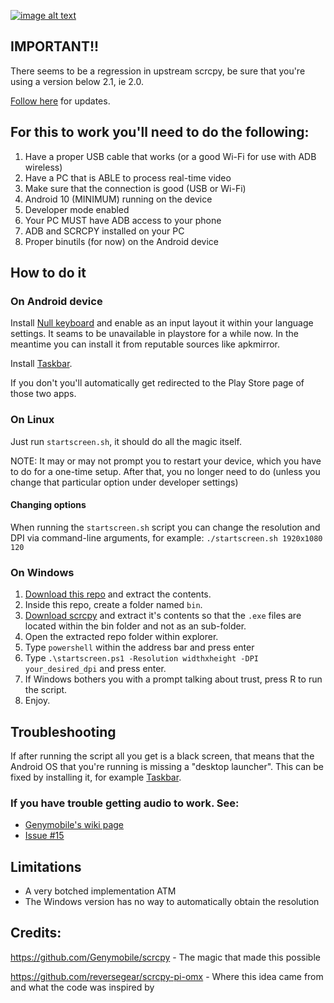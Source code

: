 
 [![image alt text](https://github.com/nikp123/scrcpy-desktop/blob/98c8dfce3d5d1f52962aecc32c819d847a2ba500/image.png)](https://github.com/nikp123/scrcpy-desktop/blob/98c8dfce3d5d1f52962aecc32c819d847a2ba500/image.png)

IMPORTANT!!
-----------

There seems to be a regression in upstream scrcpy, be sure that you're using a version below 2.1, ie 2.0.

[Follow here](https://github.com/nikp123/scrcpy-desktop/issues/16) for updates.


For this to work you'll need to do the following:
-------------------------------------------------

 1. Have a proper USB cable that works
 (or a good Wi-Fi for use with ADB wireless)
 3. Have a PC that is ABLE to process real-time video
 4. Make sure that the connection is good (USB or Wi-Fi)
 5. Android 10 (MINIMUM) running on the device
 6. Developer mode enabled
 7. Your PC MUST have ADB access to your phone
 8. ADB and SCRCPY installed on your PC
 9. Proper binutils (for now) on the Android device


How to do it
------------

### On Android device

Install
[Null keyboard](https://play.google.com/store/apps/details?id=com.wparam.nullkeyboard)
and enable as an input layout it within your language settings.
It seams to be unavailable in playstore for a while now. In the meantime you can install it from reputable sources like apkmirror.

Install
[Taskbar](https://play.google.com/store/apps/details?id=com.farmerbb.taskbar).

If you don't you'll automatically get redirected to the Play Store page of those two apps.

### On Linux

Just run ```startscreen.sh```, it should do all the magic itself.

NOTE: It may or may not prompt you to restart your device, which you have to do
for a one-time setup. After that, you no longer need to do (unless you change
that particular option under developer settings)

#### Changing options

When running the ```startscreen.sh``` script you can change the resolution and
DPI via command-line arguments, for example: ```./startscreen.sh 1920x1080 120```

### On Windows

1. [Download this repo](https://github.com/nikp123/scrcpy-desktop/archive/refs/heads/main.zip)
and extract the contents.
2. Inside this repo, create a folder named ```bin```.
3. [Download scrcpy](https://github.com/Genymobile/scrcpy/releases) and extract
it's contents so that the ```.exe``` files are located within the bin folder and
not as an sub-folder.
4. Open the extracted repo folder within explorer.
5. Type ```powershell``` within the address bar and press enter
6. Type ```.\startscreen.ps1 -Resolution widthxheight -DPI your_desired_dpi``` and
press enter.
7. If Windows bothers you with a prompt talking about trust, press R to run the
script.
8. Enjoy.

Troubleshooting
---------------

If after running the script all you get is a black screen, that means that the
Android OS that you're running is missing a "desktop launcher". This can be fixed
by installing it, for example
[Taskbar](https://play.google.com/store/apps/details?id=com.farmerbb.taskbar).


### If you have trouble getting audio to work. See:

 - [Genymobile's wiki page](https://github.com/Genymobile/scrcpy/blob/master/doc/audio.md)
 - [Issue #15](https://github.com/nikp123/scrcpy-desktop/issues/15)

Limitations
-----------

 * A very botched implementation ATM
 * The Windows version has no way to automatically obtain the resolution


Credits:
--------

https://github.com/Genymobile/scrcpy - The magic that made this possible

https://github.com/reversegear/scrcpy-pi-omx - Where this idea came from and
what the code was inspired by

